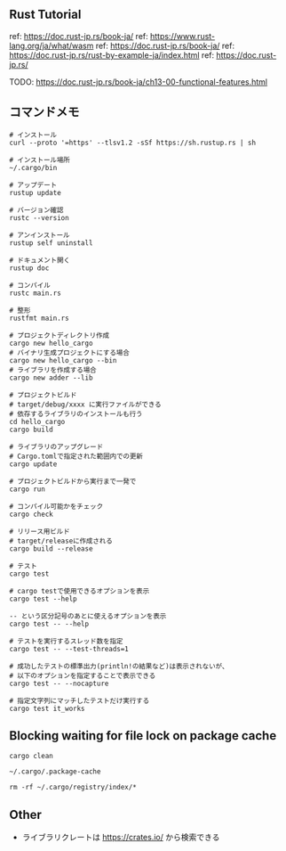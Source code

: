 ## Rust Tutorial
ref: https://doc.rust-jp.rs/book-ja/
ref: https://www.rust-lang.org/ja/what/wasm
ref: https://doc.rust-jp.rs/book-ja/
ref: https://doc.rust-jp.rs/rust-by-example-ja/index.html
ref: https://doc.rust-jp.rs/

TODO: https://doc.rust-jp.rs/book-ja/ch13-00-functional-features.html

## コマンドメモ
```
# インストール
curl --proto '=https' --tlsv1.2 -sSf https://sh.rustup.rs | sh

# インストール場所
~/.cargo/bin

# アップデート
rustup update

# バージョン確認
rustc --version

# アンインストール
rustup self uninstall

# ドキュメント開く
rustup doc

# コンパイル
rustc main.rs

# 整形
rustfmt main.rs

# プロジェクトディレクトリ作成
cargo new hello_cargo
# バイナリ生成プロジェクトにする場合
cargo new hello_cargo --bin
# ライブラリを作成する場合
cargo new adder --lib

# プロジェクトビルド
# target/debug/xxxx に実行ファイルができる
# 依存するライブラリのインストールも行う
cd hello_cargo
cargo build

# ライブラリのアップグレード
# Cargo.tomlで指定された範囲内での更新
cargo update

# プロジェクトビルドから実行まで一発で
cargo run

# コンパイル可能かをチェック
cargo check

# リリース用ビルド
# target/releaseに作成される
cargo build --release

# テスト
cargo test

# cargo testで使用できるオプションを表示
cargo test --help

-- という区分記号のあとに使えるオプションを表示
cargo test -- --help

# テストを実行するスレッド数を指定
cargo test -- --test-threads=1

# 成功したテストの標準出力(println!の結果など)は表示されないが、
# 以下のオプションを指定することで表示できる
cargo test -- --nocapture

# 指定文字列にマッチしたテストだけ実行する
cargo test it_works 
```

## Blocking waiting for file lock on package cache
```
cargo clean

~/.cargo/.package-cache

rm -rf ~/.cargo/registry/index/*
```

## Other
- ライブラリクレートは https://crates.io/ から検索できる 
